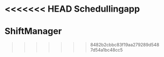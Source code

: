 <<<<<<< HEAD
Schedullingapp
=======
# ShiftManager
>>>>>>> 8482b2cbbc83f19aa279289d5487d54a1bc48cc5
